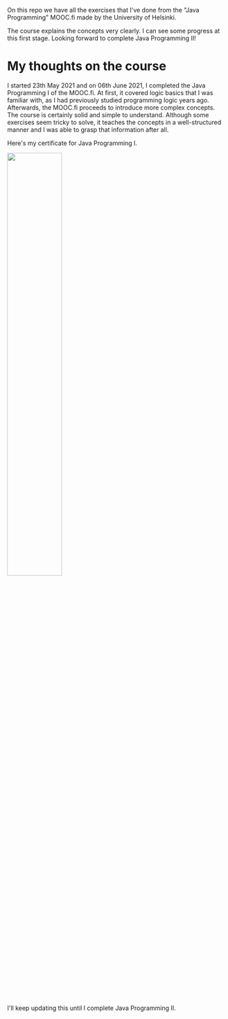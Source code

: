 On this repo we have all the exercises that I've done from the "Java Programming" MOOC.fi made by the University of Helsinki. 

The course explains the concepts very clearly. I can see some progress at this first stage. Looking forward to complete Java Programming II!

# My thoughts on the course
I started 23th May 2021 and on 06th June 2021, I completed the Java Programming I of the MOOC.fi. At first, it covered logic basics that I was familiar with, as I had previously studied programming logic years ago. Afterwards, the MOOC.fi proceeds to introduce more complex concepts. The course is certainly solid and simple to understand. Although some exercises seem tricky to solve, it teaches the concepts in a well-structured manner and I was able to grasp that information after all.

Here's my certificate for Java Programming I.

<img src="https://user-images.githubusercontent.com/53430986/125456478-7ab091a5-1ff7-4ee1-97ca-5b8c697d6fdf.png" width="50%">

I'll keep updating this until I complete Java Programming II.
